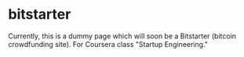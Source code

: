 bitstarter
==========
Currently, this is a dummy page which will soon be a Bitstarter (bitcoin crowdfunding site).
For Coursera class "Startup Engineering."
